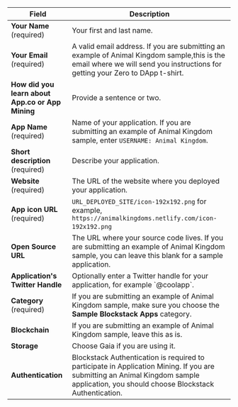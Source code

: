 <table class="uk-table-striped uk-table-small">
    <thead>      
     <tr>
        <th class="uk-width-1-2"><strong>Field</strong></th>
        <th>Description</th>
      </tr>
      </thead>
      <tr>
        <td><strong>Your Name</strong> <emphasis>(required)</emphasis></td>
        <td>Your first and last name.</td>
      </tr>
      <tr>
      <td><strong>Your Email</strong> <emphasis>(required)</emphasis></td>
        <td>A valid email address. If you are submitting an example of Animal Kingdom sample,this is the email where we will send you instructions for getting your Zero to DApp t-shirt.</td>
      </tr>    
      <tr>
        <td><strong>How did you learn about App.co or App Mining</strong></td>
        <td>Provide a sentence or two.</td>
      </tr>
      <tr>
        <td><strong>App Name</strong> <emphasis>(required)</emphasis></td>
        <td>Name of your application. If you are submitting an example of Animal Kingdom sample, enter <code>USERNAME: Animal Kingdom</code>.</td>
      </tr>
      <tr>
        <td><strong>Short description</strong> <emphasis>(required)</emphasis></td>
        <td>Describe your application.&nbsp;&nbsp;</td>
      </tr>
      <tr>
        <td><strong>Website</strong> <emphasis>(required)</emphasis></td>
        <td>The URL of the website where you deployed your application.&nbsp;&nbsp;</td>
      </tr>
      <tr>
        <td><strong>App icon URL</strong> <emphasis>(required)</emphasis></td>
        <td> <code>URL_DEPLOYED_SITE/icon-192x192.png</code> for example, <code>https://animalkingdoms.netlify.com/icon-192x192.png</code> &nbsp;&nbsp;</td>
      </tr>
      <tr>
        <td><strong>Open Source URL</strong></td>
        <td>The URL where your source code lives. If you are submitting an example of Animal Kingdom sample, you can leave this blank for a sample application.&nbsp;&nbsp;</td>
      </tr>
      <tr>
        <td><strong>Application's Twitter Handle</strong></td>
        <td>Optionally enter a Twitter handle for your application, for example `@coolapp`.</td>
      </tr>
      <tr>
        <td><strong>Category</strong> <emphasis>(required)</emphasis></td>
        <td>If you are submitting an example of Animal Kingdom sample, make sure you choose the <strong>Sample Blockstack Apps</strong> category.</td>
      </tr>
      <tr>
        <td><strong>Blockchain</strong></td>
        <td>If you are submitting an example of Animal Kingdom sample, leave this as is.</td>
      </tr>
      <tr>
        <td><strong>Storage</strong></td>
        <td>Choose Gaia if you are using it.</td>
      </tr>
      <tr>
        <td><strong>Authentication</strong></td>
        <td>Blockstack Authentication is required to participate in Application Mining. If you are submitting an Animal Kingdom sample application, you should choose Blockstack Authentication. </td>
      </tr>
    </table>